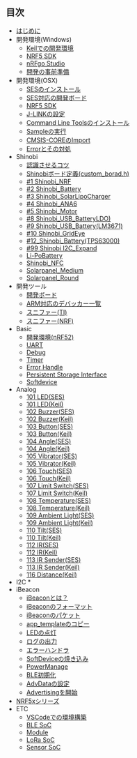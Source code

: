 ## 目次
* [はじめに](README.md)
* 開発環境(Windows)
	* [Keilでの開発環境](./Environment/Windows/Keil/Step1_Keil_MDK-ARM_install.md)
	* [NRF5 SDK](./Environment/Windows/Keil/Step2_SDK_Download.md)
	* [nRFgo Studio](./Environment/Windows/Keil/Step3_NRFgoStudio_install.md)
	* [開発の事前準備](./Environment/Windows/Keil/Step4_SDK_Preparation.md)
* 開発環境(OSX)
	* [SESのインストール](./Environment/Mac/Segger.md)
	* [SES対応の開発ボード](./Environment/Mac/Segger_board.md)
	* [NRF5 SDK](./Environment/Mac/NRF5_SDK.md)
	* [J-LINKの設定](./Environment/Mac/JLINK.md)
	* [Command Line Toolsのインストール](./Environment/Mac/CommandLineTool_install.md)
	* [Sampleの実行](./Environment/Mac/Sample.md)
	* [CMSIS-COREのImport](./Environment/Mac/cmsis.md)
	* [Errorとその対処](./Environment/Mac/error.md)
* Shinobi
	* [認識させるコツ](./shinobi/recognize.md)
	* [Shinobiボード定義(custom_borad.h)](./Environment/Shinobi/Shinobi_CustomBoard.md)
	* [#1 Shinobi_NRF](./ShinobiSeries/1_Shinobi_NRF.md)
	* [#2 Shinobi_Battery](./ShinobiSeries/2_Shinobi_Battery.md)
	* [#3 Shinobi_SolarLipoCharger](./ShinobiSeries/3_Shinobi_SolarLipoCharger.md)
	* [#4 Shinobi_ANA6](./ShinobiSeries/4_Shinobi_ANA6.md)
	* [#5 Shinobi_Motor](./ShinobiSeries/5_Shinobi_Motor.md)
	* [#8 Shinobi_USB_BatteryLDO)](./ShinobiSeries/8_Shinobi_USB_Battery_LDO.md)
	* [#9 Shinobi_USB_Battery(LM3671)](./ShinobiSeries/9_Shinobi_USB_Battery_LM3671.md)
	* [#10 Shinobi_GridEye](./ShinobiSeries/10_Shinobi_GridEye.md)
	* [#12_Shinobi_Battery(TPS63000)](./ShinobiSeries/12_Shinobi_Battery_TPS63000.md)
	* [#99 Shinobi I2C_Expand](./ShinobiSeries/99_Shinobi_I2C_Expand.md)
	* [Li-PoBattery](./ShinobiSeries/Li-PoBattery.md)
	* [Shinobi_NFC](./ShinobiSeries/Shinobi_NFC.md)
	* [Solarpanel_Medium](./ShinobiSeries/Solarpanel_Medium.md)
	* [Solarpanel_Round](./ShinobiSeries/Solarpanel_Round.md)
* 開発ツール
	* [開発ボード](./Environment/Board/board.md)
	* [ARM対応のデバッカー一覧](./Environment/JTAG/debugger.md)
	* [スニファー(TI)](./Environment/Sniffer/sniffer.md)
	* [スニファー(NRF)](./Environment/Sniffer/sniffer_nrf.md)
* Basic
	* [開発環境(nRF52)](./basic/dev_nrf52.md)
	* [UART](./basic/uart.md)
	* [Debug](./basic/debug.md)
	* [Timer](./basic/timer.md)
	* [Error Handle](./basic/error.md)
	* [Persistent Storage Interface](./basic/pstorage.md)
	* [Softdevice](./basic/softdevice.md)
* Analog
	* [101 LED(SES)](./brick_analog/ses/101_brick_analog_led.md)
	* [101 LED(Keil)](./brick_analog/101_brick_analog_led.md)
	* [102 Buzzer(SES)](./brick_analog/ses/102_brick_analog_buzzer.md)
	* [102 Buzzer(Keil)](./brick_analog/102_brick_analog_buzzer.md)
	* [103 Button(SES)](./brick_analog/ses/103_brick_analog_button.md)
	* [103 Button(Keil)](./brick_analog/103_brick_analog_button.md)
	* [104 Angle(SES)](./brick_analog/ses/104_brick_analog_angle.md)
	* [104 Angle(Keil)](./brick_analog/104_brick_analog_angle.md)
	* [105 Vibrator(SES)](./brick_analog/ses/105_brick_analog_vibrator.md)
	* [105 Vibrator(Keil)](./brick_analog/105_brick_analog_vibrator.md)
	* [106 Touch(SES)](./brick_analog/ses/106_brick_analog_touch.md)
	* [106 Touch(Keil)](./brick_analog/106_brick_analog_touch.md)
	* [107 Limit Switch(SES)](./brick_analog/ses/107_brick_analog_limitswitch.md)
	* [107 Limit Switch(Keil)](./brick_analog/107_brick_analog_limitswitch.md)
	* [108 Temperature(SES)](./brick_analog/ses/108_brick_analog_temperature.md)
	* [108 Temperature(Keil)](./brick_analog/108_brick_analog_temperature.md)
	* [109 Ambient Light(SES)](./brick_analog/ses/109_brick_analog_ambientlinght.md)
	* [109 Ambient Light(Keil)](./brick_analog/109_brick_analog_ambientlinght.md)
	* [110 Tilt(SES)](./brick_analog/ses/110_brick_analog_tilt.md)
	* [110 Tilt(Keil)](./brick_analog/110_brick_analog_tilt.md)
	* [112 IR(SES)](./brick_analog/ses/112_brick_analog_ir_led.md)
	* [112 IR(Keil)](./brick_analog/112_brick_analog_ir_led.md)
	* [113 IR Sender(SES)](./brick_analog/ses/113_brick_analog_IR_receiver.md)
	* [113 IR Sender(Keil)](./brick_analog/113_brick_analog_IR_receiver.md)
	* [116 Distance(Keil)](./brick_analog/116_brick_analog_distance.md)
* I2C
	*
* iBeacon
	* [iBeaconとは？](./basic/beacon.md)
	* [iBeaconのフォーマット](./basic/beaconadvparam.md)
	* [iBeaconのパケット](./basic/beaconadvdata.md)
	* [app_templateのコピー](./beacon/001_template.md)
	* [LEDの点灯](./beacon/002_led.md)
	* [ログの出力](./beacon/003_log.md)
	* [エラーハンドラ](./beacon/004_error.md)
	* [SoftDeviceの焼き込み](./beacon/005_softdevice.md)
	* [PowerManage](./beacon/006_power.md)
	* [BLE初期化](./beacon/007_init_ble.md)
	* [AdvDataの設定](./beacon/008_advdata.md)
	* [Advertisingを開始](./beacon/009_advstart.md)
* [NRF5xシリーズ](nrf.md)
* ETC
	* [VSCodeでの環境構築](./Environment/Mac/VisualStudio.md)
	* [BLE SoC](./chip/chiplist.md)
	* [Module](./module/modulenordic.md)
	* [LoRa SoC](./chip/loralist.md)
	* [Sensor SoC](./chip/sensor.md)
